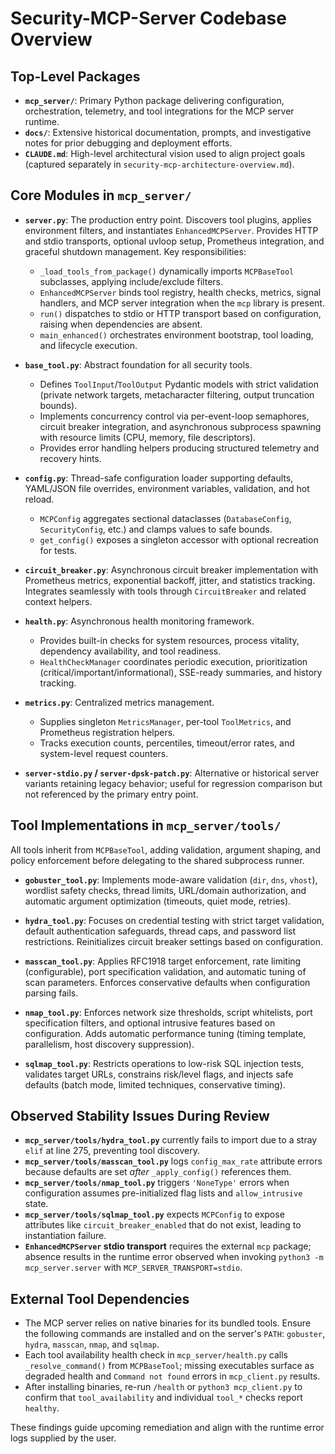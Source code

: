 # Security-MCP-Server Codebase Overview

## Top-Level Packages
- **`mcp_server/`**: Primary Python package delivering configuration, orchestration, telemetry, and tool integrations for the MCP server runtime.
- **`docs/`**: Extensive historical documentation, prompts, and investigative notes for prior debugging and deployment efforts.
- **`CLAUDE.md`**: High-level architectural vision used to align project goals (captured separately in `security-mcp-architecture-overview.md`).

## Core Modules in `mcp_server/`
- **`server.py`**: The production entry point. Discovers tool plugins, applies environment filters, and instantiates `EnhancedMCPServer`. Provides HTTP and stdio transports, optional uvloop setup, Prometheus integration, and graceful shutdown management. Key responsibilities:
  - `_load_tools_from_package()` dynamically imports `MCPBaseTool` subclasses, applying include/exclude filters.
  - `EnhancedMCPServer` binds tool registry, health checks, metrics, signal handlers, and MCP server integration when the `mcp` library is present.
  - `run()` dispatches to stdio or HTTP transport based on configuration, raising when dependencies are absent.
  - `main_enhanced()` orchestrates environment bootstrap, tool loading, and lifecycle execution.

- **`base_tool.py`**: Abstract foundation for all security tools.
  - Defines `ToolInput`/`ToolOutput` Pydantic models with strict validation (private network targets, metacharacter filtering, output truncation bounds).
  - Implements concurrency control via per-event-loop semaphores, circuit breaker integration, and asynchronous subprocess spawning with resource limits (CPU, memory, file descriptors).
  - Provides error handling helpers producing structured telemetry and recovery hints.

- **`config.py`**: Thread-safe configuration loader supporting defaults, YAML/JSON file overrides, environment variables, validation, and hot reload.
  - `MCPConfig` aggregates sectional dataclasses (`DatabaseConfig`, `SecurityConfig`, etc.) and clamps values to safe bounds.
  - `get_config()` exposes a singleton accessor with optional recreation for tests.

- **`circuit_breaker.py`**: Asynchronous circuit breaker implementation with Prometheus metrics, exponential backoff, jitter, and statistics tracking. Integrates seamlessly with tools through `CircuitBreaker` and related context helpers.

- **`health.py`**: Asynchronous health monitoring framework.
  - Provides built-in checks for system resources, process vitality, dependency availability, and tool readiness.
  - `HealthCheckManager` coordinates periodic execution, prioritization (critical/important/informational), SSE-ready summaries, and history tracking.

- **`metrics.py`**: Centralized metrics management.
  - Supplies singleton `MetricsManager`, per-tool `ToolMetrics`, and Prometheus registration helpers.
  - Tracks execution counts, percentiles, timeout/error rates, and system-level request counters.

- **`server-stdio.py` / `server-dpsk-patch.py`**: Alternative or historical server variants retaining legacy behavior; useful for regression comparison but not referenced by the primary entry point.

## Tool Implementations in `mcp_server/tools/`
All tools inherit from `MCPBaseTool`, adding validation, argument shaping, and policy enforcement before delegating to the shared subprocess runner.

- **`gobuster_tool.py`**: Implements mode-aware validation (`dir`, `dns`, `vhost`), wordlist safety checks, thread limits, URL/domain authorization, and automatic argument optimization (timeouts, quiet mode, retries).

- **`hydra_tool.py`**: Focuses on credential testing with strict target validation, default authentication safeguards, thread caps, and password list restrictions. Reinitializes circuit breaker settings based on configuration.

- **`masscan_tool.py`**: Applies RFC1918 target enforcement, rate limiting (configurable), port specification validation, and automatic tuning of scan parameters. Enforces conservative defaults when configuration parsing fails.

- **`nmap_tool.py`**: Enforces network size thresholds, script whitelists, port specification filters, and optional intrusive features based on configuration. Adds automatic performance tuning (timing template, parallelism, host discovery suppression).

- **`sqlmap_tool.py`**: Restricts operations to low-risk SQL injection tests, validates target URLs, constrains risk/level flags, and injects safe defaults (batch mode, limited techniques, conservative timing).

## Observed Stability Issues During Review
- **`mcp_server/tools/hydra_tool.py`** currently fails to import due to a stray `elif` at line 275, preventing tool discovery.
- **`mcp_server/tools/masscan_tool.py`** logs `config_max_rate` attribute errors because defaults are set *after* `_apply_config()` references them.
- **`mcp_server/tools/nmap_tool.py`** triggers `'NoneType'` errors when configuration assumes pre-initialized flag lists and `allow_intrusive` state.
- **`mcp_server/tools/sqlmap_tool.py`** expects `MCPConfig` to expose attributes like `circuit_breaker_enabled` that do not exist, leading to instantiation failure.
- **`EnhancedMCPServer` stdio transport** requires the external `mcp` package; absence results in the runtime error observed when invoking `python3 -m mcp_server.server` with `MCP_SERVER_TRANSPORT=stdio`.

## External Tool Dependencies
- The MCP server relies on native binaries for its bundled tools. Ensure the following commands are installed and on the server's `PATH`: `gobuster`, `hydra`, `masscan`, `nmap`, and `sqlmap`.
- Each tool availability health check in `mcp_server/health.py` calls `_resolve_command()` from `MCPBaseTool`; missing executables surface as degraded health and `Command not found` errors in `mcp_client.py` results.
- After installing binaries, re-run `/health` or `python3 mcp_client.py` to confirm that `tool_availability` and individual `tool_*` checks report `healthy`.

These findings guide upcoming remediation and align with the runtime error logs supplied by the user.
